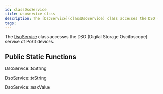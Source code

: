 ```yaml
---
id: classDsoService
title: DsoService Class
description: The [DsoService](classDsoService) class accesses the DSO (Digital Storage Oscilloscope) service of Pokit devices.
tags:
---
```

The [DsoService](classDsoService) class accesses the DSO (Digital Storage Oscilloscope) service of Pokit devices.



## Public Static Functions



DsoService::toString



DsoService::toString



DsoService::maxValue



